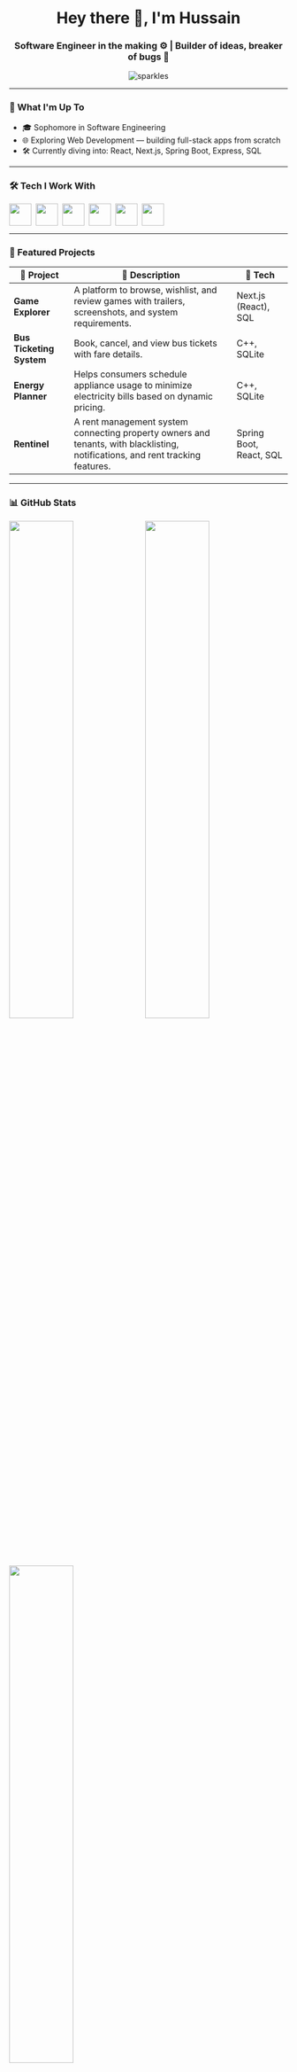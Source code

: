 <h1 align="center">Hey there 👋, I'm Hussain</h1>
<h3 align="center">Software Engineer in the making ⚙️ | Builder of ideas, breaker of bugs 🐛</h3>

<p align="center">
  <img src="https://komarev.com/ghpvc/?username=sparkles&label=Profile%20views&color=blueviolet&style=flat" alt="sparkles" />
</p>

---

### 🚀 What I'm Up To
- 🎓 Sophomore in Software Engineering  
- 🌐 Exploring Web Development — building full-stack apps from scratch
- 🛠️ Currently diving into: React, Next.js, Spring Boot, Express, SQL 

---

### 🛠️ Tech I Work With
<p align="left" style="display:flex; gap:8px;">
 <img src="https://cdn.jsdelivr.net/gh/devicons/devicon/icons/html5/html5-original.svg" width="40" />
  <img src="https://cdn.jsdelivr.net/gh/devicons/devicon/icons/css3/css3-original.svg" width="40" />
  <img src="https://cdn.jsdelivr.net/gh/devicons/devicon/icons/javascript/javascript-original.svg" width="40" />
  <img src="https://cdn.jsdelivr.net/gh/devicons/devicon/icons/react/react-original.svg" width="40" />
  <img src="https://cdn.jsdelivr.net/gh/devicons/devicon/icons/java/java-original.svg" width="40" />
  <img src="https://cdn.jsdelivr.net/gh/devicons/devicon/icons/cplusplus/cplusplus-original.svg" width="40" />
</p>

---

### 📂 Featured Projects

| 🚧 Project | 📜 Description | 🧰 Tech |
|-----------|----------------|---------|
| **Game Explorer** | A platform to browse, wishlist, and review games with trailers, screenshots, and system requirements. | Next.js (React), SQL |
| **Bus Ticketing System** | Book, cancel, and view bus tickets with fare details. | C++, SQLite |
| **Energy Planner** | Helps consumers schedule appliance usage to minimize electricity bills based on dynamic pricing. | C++, SQLite |
| **Rentinel** | 	A rent management system connecting property owners and tenants, with blacklisting, notifications, and rent tracking features. | Spring Boot, React, SQL |
---

### 📊 GitHub Stats
<p align="left">
  <img src="https://github-readme-stats.vercel.app/api?username=sparkles&show_icons=true&theme=tokyonight" width="48%" />
  <img src="https://github-readme-streak-stats.herokuapp.com?user=sparkles&theme=tokyonight" width="48%"/>
</p>
<p align="left">
  <img src="https://github-readme-stats.vercel.app/api/top-langs/?username=sparkles&layout=compact&theme=tokyonight" width="48%" />
</p>

---

### 💬 Quote I Code By
> *“Talk is cheap. Show me the code.”* – Linus Torvalds

---

### 🌐 Find Me Here
[![LinkedIn](https://img.shields.io/badge/LinkedIn-%230077B5.svg?style=flat&logo=linkedin&logoColor=white)](https://www.linkedin.com/in/hussainawaz/)  
<!-- [![Gmail](https://img.shields.io/badge/Gmail-D14836?style=flat&logo=gmail&logoColor=white)](mailto:sparkles@example.com) -->
